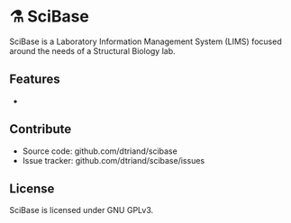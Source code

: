 ⚗️ SciBase 
==========

SciBase is a Laboratory Information Management System (LIMS) focused around the needs of a Structural Biology lab.

Features
--------
- 

Contribute
----------
- Source code: github.com/dtriand/scibase
- Issue tracker: github.com/dtriand/scibase/issues

License
-------
SciBase is licensed under GNU GPLv3.

